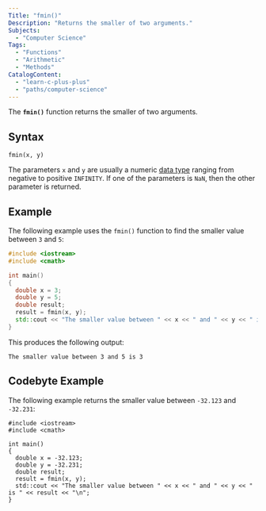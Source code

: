 ```yaml
---
Title: "fmin()"
Description: "Returns the smaller of two arguments."
Subjects:
  - "Computer Science"
Tags:
  - "Functions"
  - "Arithmetic"
  - "Methods"
CatalogContent:
  - "learn-c-plus-plus"
  - "paths/computer-science"
---
```


The **`fmin()`** function returns the smaller of two arguments.

## Syntax

```pseudo
fmin(x, y)
```

The parameters `x` and `y` are usually a numeric [data type](https://www.codecademy.com/resources/docs/cpp/data-types) ranging from negative to positive `INFINITY`. If one of the parameters is `NaN`, then the other parameter is returned.

## Example

The following example uses the `fmin()` function to find the smaller value between `3` and `5`:

```cpp
#include <iostream>
#include <cmath>

int main()
{
  double x = 3;
  double y = 5;
  double result;
  result = fmin(x, y);
  std::cout << "The smaller value between " << x << " and " << y << " is " << result << "\n";
}
```

This produces the following output:

```shell
The smaller value between 3 and 5 is 3
```

## Codebyte Example

The following example returns the smaller value between `-32.123` and `-32.231`:

```codebyte/cpp
#include <iostream>
#include <cmath>

int main()
{
  double x = -32.123;
  double y = -32.231;
  double result;
  result = fmin(x, y);
  std::cout << "The smaller value between " << x << " and " << y << " is " << result << "\n";
}
```
